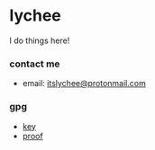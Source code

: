 # lychee
I do things here!

### contact me
- email: [itslychee@protonmail.com](mailto:itslychee@protonmail.com?subject=from%20github)

### gpg
- [key](https://github.com/itslychee.gpg)
- [proof](https://gist.github.com/itslychee/4f67fa2fd097a80a02a20222d6f90d1a)
